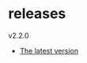 # releases

v2.2.0

* [The latest version](https://github.com/inkdropapp/releases/releases/latest)

